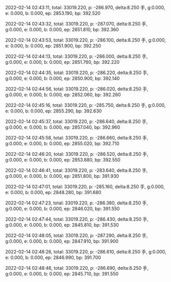 2022-02-14 02:43:11, total: 33019.220, p: -286.970, delta:8.250 手, g:0.000, e: 0.000, b: 0.000, ep: 2853.190, bp: 392.520

2022-02-14 02:43:32, total: 33019.220, p: -287.070, delta:8.250 手, g:0.000, e: 0.000, b: 0.000, ep: 2851.810, bp: 392.360

2022-02-14 02:43:53, total: 33019.220, p: -286.100, delta:8.250 手, g:0.000, e: 0.000, b: 0.000, ep: 2851.900, bp: 392.250

2022-02-14 02:44:13, total: 33019.220, p: -286.000, delta:8.250 手, g:0.000, e: 0.000, b: 0.000, ep: 2851.760, bp: 392.220

2022-02-14 02:44:35, total: 33019.220, p: -286.220, delta:8.250 手, g:0.000, e: 0.000, b: 0.000, ep: 2850.900, bp: 392.140

2022-02-14 02:44:56, total: 33019.220, p: -286.020, delta:8.250 手, g:0.000, e: 0.000, b: 0.000, ep: 2852.060, bp: 392.260

2022-02-14 02:45:16, total: 33019.220, p: -285.750, delta:8.250 手, g:0.000, e: 0.000, b: 0.000, ep: 2855.290, bp: 392.630

2022-02-14 02:45:37, total: 33019.220, p: -286.640, delta:8.250 手, g:0.000, e: 0.000, b: 0.000, ep: 2857.040, bp: 392.960

2022-02-14 02:45:58, total: 33019.220, p: -286.660, delta:8.250 手, g:0.000, e: 0.000, b: 0.000, ep: 2855.020, bp: 392.710

2022-02-14 02:46:20, total: 33019.220, p: -286.520, delta:8.250 手, g:0.000, e: 0.000, b: 0.000, ep: 2853.880, bp: 392.550

2022-02-14 02:46:41, total: 33019.220, p: -283.640, delta:8.250 手, g:0.000, e: 0.000, b: 0.000, ep: 2851.800, bp: 391.930

2022-02-14 02:47:01, total: 33019.220, p: -285.160, delta:8.250 手, g:0.000, e: 0.000, b: 0.000, ep: 2848.280, bp: 391.680

2022-02-14 02:47:23, total: 33019.220, p: -286.380, delta:8.250 手, g:0.000, e: 0.000, b: 0.000, ep: 2846.020, bp: 391.550

2022-02-14 02:47:44, total: 33019.220, p: -286.430, delta:8.250 手, g:0.000, e: 0.000, b: 0.000, ep: 2845.810, bp: 391.530

2022-02-14 02:48:05, total: 33019.220, p: -287.290, delta:8.250 手, g:0.000, e: 0.000, b: 0.000, ep: 2847.910, bp: 391.900

2022-02-14 02:48:26, total: 33019.220, p: -286.610, delta:8.250 手, g:0.000, e: 0.000, b: 0.000, ep: 2846.990, bp: 391.700

2022-02-14 02:48:46, total: 33019.220, p: -286.690, delta:8.250 手, g:0.000, e: 0.000, b: 0.000, ep: 2845.710, bp: 391.550